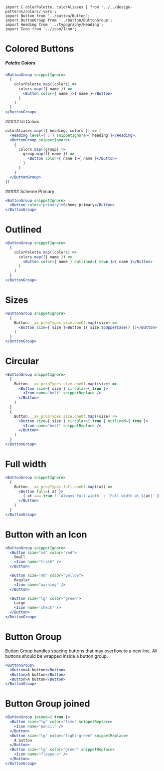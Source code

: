 ```imports
import { colorPalette, colorAliases } from '../../design-patterns/colors/_vars';
import Button from '../button/Button';
import ButtonGroup from '../button/ButtonGroup';
import Heading from '../typography/Heading';
import Icon from '../icon/Icon';
```


# Colored Buttons

##### Palette Colors

```jsx
<ButtonGroup snippetIgnore>
  {
    colorPalette.map((colors) =>
      colors.map(({ name }) =>
        <Button color={ name }>{ name }</Button>
      )
    )
  }
</ButtonGroup>
```

##### UI Colors

```jsx
colorAliases.map(({ heading, colors }) => [
  <Heading level={ 5 } snippetIgnore>{ heading }</Heading>,
  <ButtonGroup snippetIgnore>
    {
      colors.map((group) => 
        group.map(({ name }) => 
          <Button color={ name }>{ name }</Button>
        )
      )
    }
  </ButtonGroup>
])
```

##### Scheme Primary

```jsx
<ButtonGroup snippetIgnore>
  <Button color="primary">Scheme primary</Button>
</ButtonGroup>
```


# Outlined

```jsx
<ButtonGroup snippetIgnore>
  {
    colorPalette.map((colors) =>
      colors.map(({ name }) =>
        <Button color={ name } outlined={ true }>{ name }</Button>
      )
    )
  }
</ButtonGroup>
```


# Sizes

```jsx
<ButtonGroup snippetIgnore>
  {
    Button.__ax_propTypes.size.oneOf.map((size) =>
      <Button size={ size }>Button ({ size.toUpperCase() })</Button>
    )
  }
</ButtonGroup>
```


# Circular 
```jsx
<ButtonGroup snippetIgnore>
  {
    Button.__ax_propTypes.size.oneOf.map((size) =>
      <Button size={ size } circular={ true }>
        <Icon name="bolt" snippetReplace />
      </Button>
    )
  }
  {
    Button.__ax_propTypes.size.oneOf.map((size) =>
      <Button size={ size } circular={ true } outlined={ true }>
        <Icon name="bolt" snippetReplace />
      </Button>
    )
  }
</ButtonGroup>
```


# Full width
```jsx
<ButtonGroup snippetIgnore>
  {
    Button.__ax_propTypes.full.oneOf.map((at) =>
      <Button full={ at }>
        { at === true ? 'Always full width' : `Full width at ${at}` }
      </Button>
    )
  }
</ButtonGroup>
```


# Button with an Icon
```jsx
<ButtonGroup snippetIgnore>
  <Button size="sm" color="red">
    Small
    <Icon name="trash" />
  </Button>

  <Button size="md" color="yellow">
    Regular
    <Icon name="warning" />
  </Button>

  <Button size="lg" color="green">
    Large
    <Icon name="check" />
  </Button>
</ButtonGroup>
```


# Button Group

Button Group handles spacing buttons that may overflow to a new line. All buttons should be wrapped inside a button group.

```jsx
<ButtonGroup>
  <Button>A button</Button>
  <Button>A button</Button>
  <Button>A button</Button>
</ButtonGroup>
```


# Button Group joined

```jsx
<ButtonGroup joined={ true }>
  <Button size="lg" color="lime" snippetReplace>
    <Icon name="pencil" />
  </Button>
  <Button size="lg" color="light-green" snippetReplace>
    A button
  </Button>
  <Button size="lg" color="green" snippetReplace>
    <Icon name="floppy-o" />
  </Button>
</ButtonGroup>
```

